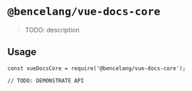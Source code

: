 # `@bencelang/vue-docs-core`

> TODO: description

## Usage

```
const vueDocsCore = require('@bencelang/vue-docs-core');

// TODO: DEMONSTRATE API
```
